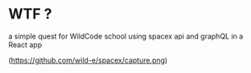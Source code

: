 # WTF ?

a simple quest for WildCode school using spacex api and graphQL in a React app

(https://github.com/wild-e/spacex/capture.png)
